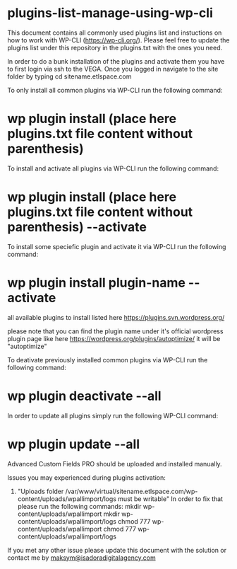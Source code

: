 # plugins-list-manage-using-wp-cli

This document contains all commonly used plugins list and instuctions
on how to work with WP-CLI (https://wp-cli.org/).
Please feel free to update the plugins list under this repository
in the plugins.txt with the ones you need.

In order to do a bunk installation of the plugins and activate them 
you have to first login via ssh to the VEGA. Once you logged in 
navigate to the site folder by typing cd sitename.etlspace.com

To only install all common plugins via WP-CLI run the following command:
# wp plugin install (place here plugins.txt file content without parenthesis)

To install and activate all plugins via WP-CLI run the following command:
# wp plugin install (place here plugins.txt file content without parenthesis) --activate

To install some speciefic plugin and activate it via WP-CLI run the following command:
# wp plugin install plugin-name --activate

all available plugins to install listed here https://plugins.svn.wordpress.org/

please note that you can find the plugin name under it's official
wordpress plugin page like here https://wordpress.org/plugins/autoptimize/
it will be "autoptimize"

To deativate previously installed common plugins via WP-CLI run the following command:
# wp plugin deactivate --all

In order to update all plugins simply run the following WP-CLI command:
# wp plugin update --all

Advanced Custom Fields PRO should be uploaded and installed manually.

Issues you may experienced during plugins activation:
1. "Uploads folder /var/www/virtual/sitename.etlspace.com/wp-content/uploads/wpallimport/logs must be writable"
  In order to fix that please run the following commands:
    mkdir wp-content/uploads/wpallimport
    mkdir wp-content/uploads/wpallimport/logs
    chmod 777 wp-content/uploads/wpallimport
    chmod 777 wp-content/uploads/wpallimport/logs

If you met any other issue please update this document with the solution or contact me
by maksym@isadoradigitalagency.com   

